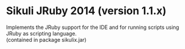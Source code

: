 Sikuli JRuby 2014 (version 1.1.x)
===

Implements the JRuby support for the IDE and for running scripts using JRuby as scripting language.<br />
(contained in package sikulix.jar)
